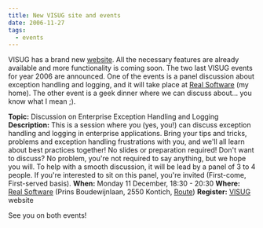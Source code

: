 ```yaml
---
title: New VISUG site and events
date: 2006-11-27
tags: 
  - events
---
```


VISUG has a brand new [website](http://www.visug.be). All the necessary features are already available and more functionality is coming soon. The two last VISUG events for year 2006 are announced. One of the events is a panel discussion about exception handling and logging, and it will take place at [Real Software](http://www.realsoftware.be/default.htm) (my home). The other event is a geek dinner where we can discuss about... you know what I mean ;).

**Topic:** Discussion on Enterprise Exception Handling and Logging **Description:** This is a session where you (yes, you!) can discuss exception handling and logging in enterprise applications. Bring your tips and tricks, problems and exception handling frustrations with you, and we'll all learn about best practices together! No slides or preparation required! Don't want to discuss? No problem, you're not required to say anything, but we hope you will. To help with a smooth discussion, it will be lead by a panel of 3 to 4 people. If you're interested to sit on this panel, you're invited (First-come, First-served basis). **When:** Monday 11 December, 18:30 - 20:30 **Where:** [Real Software](http://www.realsoftware.be/) (Prins Boudewijnlaan, 2550 Kontich, [Route](http://www.realsoftware.be/contact/default.htm)) **Register:** [VISUG](http://www.visug.be) website

See you on both events!
